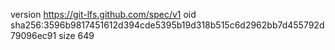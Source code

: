 version https://git-lfs.github.com/spec/v1
oid sha256:3596b9817451612d394cde5395b19d318b515c6d2962bb7d455792d79096ec91
size 649
